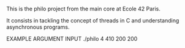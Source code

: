 This is the philo project from the main core at Ecole 42 Paris.

It consists in tackling the concept of threads in C and understanding asynchronous programs.

EXAMPLE ARGUMENT INPUT ./philo 4 410 200 200
